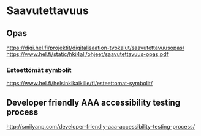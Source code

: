 # Saavutettavuus

## Opas
<https://digi.hel.fi/projektit/digitalisaation-tyokalut/saavutettavuusopas/>
<https://www.hel.fi/static/hki4all/ohjeet/saavutettavuus-opas.pdf>

### Esteettömät symbolit
<https://www.hel.fi/helsinkikaikille/fi/esteettomat-symbolit/>

## Developer friendly AAA accessibility testing process
<http://smilyanp.com/developer-friendly-aaa-accessibility-testing-process/>
